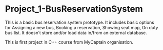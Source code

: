 # Project_1-BusReservationSystem
This is a basic bus reservation system prototype. It includes basic options for Assigning a new bus, Booking a reservation, Showing seat map, On duty bus list. 
It doesn't store and/or load data in/from an external database.

This is first project in C++ course from MyCaptain organisation.
